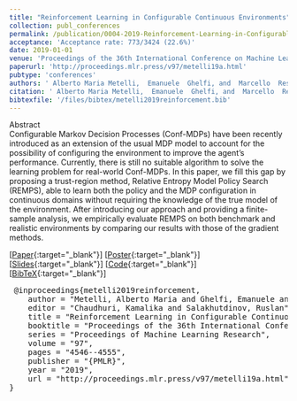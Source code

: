 ```yaml
---
title: "Reinforcement Learning in Configurable Continuous Environments"
collection: publ_conferences
permalink: /publication/0004-2019-Reinforcement-Learning-in-Configurable-Continuous-Environments
acceptance: 'Acceptance rate: 773/3424 (22.6%)'
date: 2019-01-01
venue: 'Proceedings of the 36th International Conference on Machine Learning, ICML 2019, 9-15 June 2019, Long Beach, California, USA'
paperurl: 'http://proceedings.mlr.press/v97/metelli19a.html'
pubtype: 'conferences'
authors: ' Alberto Maria Metelli,  Emanuele  Ghelfi, and  Marcello  Restelli'
citation: ' Alberto Maria Metelli,  Emanuele  Ghelfi, and  Marcello  Restelli&quot;Reinforcement Learning in Configurable Continuous Environments.&quot; Proceedings of the 36th International Conference on Machine Learning, ICML 2019, 9-15 June 2019, Long Beach, California, USA, 2019.'
bibtexfile: '/files/bibtex/metelli2019reinforcement.bib'
---
```

Abstract
 <br> Configurable Markov Decision Processes (Conf-MDPs) have been recently introduced as an extension of the usual MDP model to account for the possibility of configuring the environment to improve the agent’s performance. Currently, there is still no suitable algorithm to solve the learning problem for real-world Conf-MDPs. In this paper, we fill this gap by proposing a trust-region method, Relative Entropy Model Policy Search (REMPS), able to learn both the policy and the MDP configuration in continuous domains without requiring the knowledge of the true model of the environment. After introducing our approach and providing a finite-sample analysis, we empirically evaluate REMPS on both benchmark and realistic environments by comparing our results with those of the gradient methods. <br> 

 [[Paper](http://proceedings.mlr.press/v97/metelli19a.html){:target="_blank"}] [[Poster](https://albertometelli.github.io/download/icml2019-remps/poster.pdf){:target="_blank"}] [[Slides](https://albertometelli.github.io/download/icml2019-remps/slides.pdf){:target="_blank"}] [[Code](https://github.com/albertometelli/remps){:target="_blank"}] [[BibTeX](/files/bibtex/metelli2019reinforcement.bib){:target="_blank"}] 
<pre> @inproceedings{metelli2019reinforcement,
    author = "Metelli, Alberto Maria and Ghelfi, Emanuele and Restelli, Marcello",
    editor = "Chaudhuri, Kamalika and Salakhutdinov, Ruslan",
    title = "Reinforcement Learning in Configurable Continuous Environments",
    booktitle = "Proceedings of the 36th International Conference on Machine Learning, {ICML} 2019, 9-15 June 2019, Long Beach, California, {USA}",
    series = "Proceedings of Machine Learning Research",
    volume = "97",
    pages = "4546--4555",
    publisher = "{PMLR}",
    year = "2019",
    url = "http://proceedings.mlr.press/v97/metelli19a.html"
} </pre>
